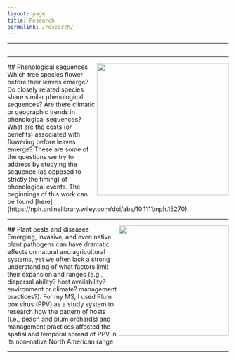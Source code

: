 ```yaml
---
layout: page
title: Research
permalink: /research/
---
```


---
## 

---

<img align="right" src="https://agougher.github.io/images/flsphylo.png" width="300">
## Phenological sequences
Which tree species flower before their leaves emerge? Do closely related species share similar phenological sequences? Are there climatic or geographic trends in phenological sequences? What are the costs (or benefits) associated with flowering before leaves emerge? These are some of the questions we try to address by studying the sequence (as opposed to strictly the timing) of phenological events. The beginnings of this work can be found [here](https://nph.onlinelibrary.wiley.com/doi/abs/10.1111/nph.15270).

<br clear="right"/> 

---

<img align="right" src="https://agougher.github.io/images/gallen.png" width="250">
## Plant pests and diseases
Emerging, invasive, and even native plant pathogens can have dramatic effects on natural and agricultural systems, yet we often lack a strong understanding of what factors limit their expansion and ranges (e.g., dispersal ability? host availability? environment or climate? management practices?). For my MS, I used Plum pox virus (PPV) as a study system to research how the pattern of hosts (i.e., peach and plum orchards) and management practices affected the spatial and temporal spread of PPV in its non-native North American range.  

<br clear="right"/> 

---
